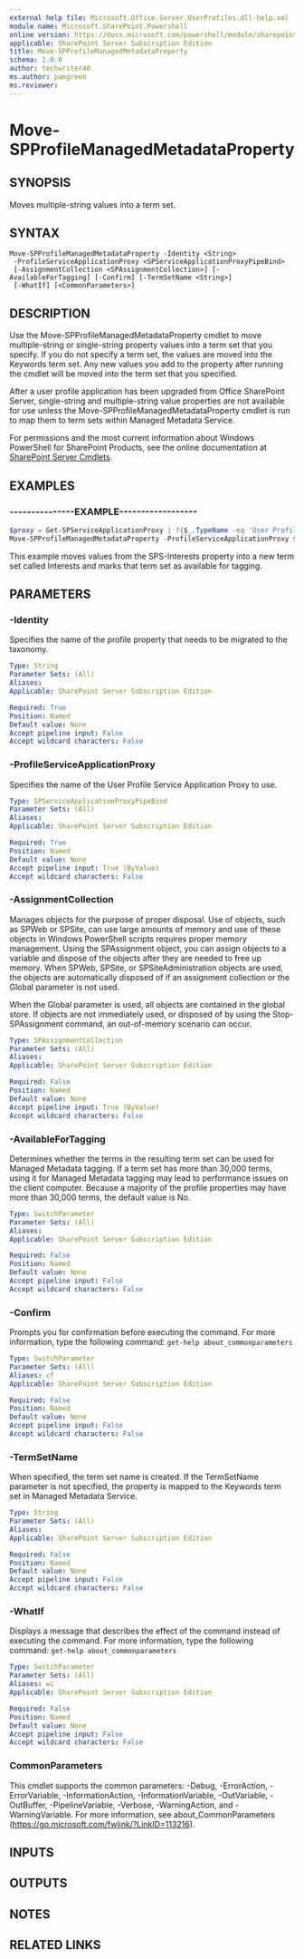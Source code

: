 ```yaml
---
external help file: Microsoft.Office.Server.UserProfiles.dll-help.xml
module name: Microsoft.SharePoint.Powershell
online version: https://docs.microsoft.com/powershell/module/sharepoint-server/move-spprofilemanagedmetadataproperty
applicable: SharePoint Server Subscription Edition
title: Move-SPProfileManagedMetadataProperty
schema: 2.0.0
author: techwriter40
ms.author: pamgreen
ms.reviewer: 
---
```


# Move-SPProfileManagedMetadataProperty

## SYNOPSIS
Moves multiple-string values into a term set.

## SYNTAX

```
Move-SPProfileManagedMetadataProperty -Identity <String>
 -ProfileServiceApplicationProxy <SPServiceApplicationProxyPipeBind>
 [-AssignmentCollection <SPAssignmentCollection>] [-AvailableForTagging] [-Confirm] [-TermSetName <String>]
 [-WhatIf] [<CommonParameters>]
```

## DESCRIPTION
Use the Move-SPProfileManagedMetadataProperty cmdlet to move multiple-string or single-string property values into a term set that you specify.
If you do not specify a term set, the values are moved into the Keywords term set.
Any new values you add to the property after running the cmdlet will be moved into the term set that you specified.

After a user profile application has been upgraded from Office SharePoint Server, single-string and multiple-string value properties are not available for use unless the Move-SPProfileManagedMetadataProperty cmdlet is run to map them to term sets within Managed Metadata Service.

For permissions and the most current information about Windows PowerShell for SharePoint Products, see the online documentation at [SharePoint Server Cmdlets](https://docs.microsoft.com/powershell/sharepoint/sharepoint-server/sharepoint-server-cmdlets).

## EXAMPLES

### ---------------EXAMPLE------------------ 
```powershell
$proxy = Get-SPServiceApplicationProxy | ?{$_.TypeName -eq 'User Profile Service Application Proxy'}
Move-SPProfileManagedMetadataProperty -ProfileServiceApplicationProxy $proxy -Identity SPS-Interests -TermSetName Interests -AvailableForTagging
```

This example moves values from the SPS-Interests property into a new term set called Interests and marks that term set as available for tagging.

## PARAMETERS

### -Identity
Specifies the name of the profile property that needs to be migrated to the taxonomy.

```yaml
Type: String
Parameter Sets: (All)
Aliases: 
Applicable: SharePoint Server Subscription Edition

Required: True
Position: Named
Default value: None
Accept pipeline input: False
Accept wildcard characters: False
```

### -ProfileServiceApplicationProxy
Specifies the name of the User Profile Service Application Proxy to use.

```yaml
Type: SPServiceApplicationProxyPipeBind
Parameter Sets: (All)
Aliases: 
Applicable: SharePoint Server Subscription Edition

Required: True
Position: Named
Default value: None
Accept pipeline input: True (ByValue)
Accept wildcard characters: False
```

### -AssignmentCollection
Manages objects for the purpose of proper disposal.
Use of objects, such as SPWeb or SPSite, can use large amounts of memory and use of these objects in Windows PowerShell scripts requires proper memory management.
Using the SPAssignment object, you can assign objects to a variable and dispose of the objects after they are needed to free up memory.
When SPWeb, SPSite, or SPSiteAdministration objects are used, the objects are automatically disposed of if an assignment collection or the Global parameter is not used.

When the Global parameter is used, all objects are contained in the global store.
If objects are not immediately used, or disposed of by using the Stop-SPAssignment command, an out-of-memory scenario can occur.

```yaml
Type: SPAssignmentCollection
Parameter Sets: (All)
Aliases: 
Applicable: SharePoint Server Subscription Edition

Required: False
Position: Named
Default value: None
Accept pipeline input: True (ByValue)
Accept wildcard characters: False
```

### -AvailableForTagging
Determines whether the terms in the resulting term set can be used for Managed Metadata tagging.
If a term set has more than 30,000 terms, using it for Managed Metadata tagging may lead to performance issues on the client computer.
Because a majority of the profile properties may have more than 30,000 terms, the default value is No.

```yaml
Type: SwitchParameter
Parameter Sets: (All)
Aliases: 
Applicable: SharePoint Server Subscription Edition

Required: False
Position: Named
Default value: None
Accept pipeline input: False
Accept wildcard characters: False
```

### -Confirm
Prompts you for confirmation before executing the command.
For more information, type the following command: `get-help about_commonparameters`

```yaml
Type: SwitchParameter
Parameter Sets: (All)
Aliases: cf
Applicable: SharePoint Server Subscription Edition

Required: False
Position: Named
Default value: None
Accept pipeline input: False
Accept wildcard characters: False
```

### -TermSetName
When specified, the term set name is created.
If the TermSetName parameter is not specified, the property is mapped to the Keywords term set in Managed Metadata Service.

```yaml
Type: String
Parameter Sets: (All)
Aliases: 
Applicable: SharePoint Server Subscription Edition

Required: False
Position: Named
Default value: None
Accept pipeline input: False
Accept wildcard characters: False
```

### -WhatIf
Displays a message that describes the effect of the command instead of executing the command.
For more information, type the following command: `get-help about_commonparameters`

```yaml
Type: SwitchParameter
Parameter Sets: (All)
Aliases: wi
Applicable: SharePoint Server Subscription Edition

Required: False
Position: Named
Default value: None
Accept pipeline input: False
Accept wildcard characters: False
```

### CommonParameters
This cmdlet supports the common parameters: -Debug, -ErrorAction, -ErrorVariable, -InformationAction, -InformationVariable, -OutVariable, -OutBuffer, -PipelineVariable, -Verbose, -WarningAction, and -WarningVariable. For more information, see about_CommonParameters (https://go.microsoft.com/fwlink/?LinkID=113216).

## INPUTS

## OUTPUTS

## NOTES

## RELATED LINKS

